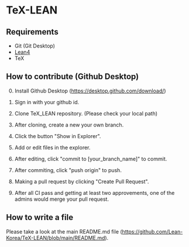 # TeX-LEAN

## Requirements

- Git (Git Desktop)
- [Lean4](https://github.com/leanprover/lean4)
- TeX

## How to contribute (Github Desktop)

0. Install Github Desktop (https://desktop.github.com/download/)

1. Sign in with your github id. 

2. Clone TeX_LEAN repository. (Please check your local path)

3. After cloning, create a new your own branch. 

4. Click the button "Show in Explorer".

5. Add or edit files in the explorer. 

6. After editing, click "commit to [your_branch_name]" to commit. 

7. After commiting, click "push origin" to push. 

8. Making a pull request by clicking "Create Pull Request". 

9. After all CI pass and getting at least two approvements, one of the admins would merge your pull request.


## How to write a file

Please take a look at the main README.md file (https://github.com/Lean-Korea/TeX-LEAN/blob/main/README.md).
